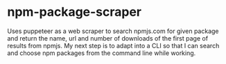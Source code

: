 # npm-package-scraper
Uses puppeteer as a web scraper to search npmjs.com for given package and return the name, url and number of downloads of the first page of results from npmjs.
My next step is to adapt into a CLI so that I can search and choose npm packages from the command line while working.
